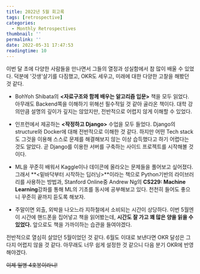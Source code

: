 ```yaml
---
title: 2022년 5월 회고록
tags: [retrospective]
categories:
  - Monthly Retrospectives
thumbnail: ''
permalink: ''
date: 2022-05-31 17:47:53
readingtime: 10
---
```


이번 달 초에 다양한 사람들을 만나면서 그들의 열정과 성실함에서 참 많이 배울 수 있었다.
덕분에 '갓생'살기를 다짐했고, OKR도 세우고, 미래에 대한 다양한 고찰을 해봤던 것 같다.

- BohYoh Shibata의 **&lt;자료구조와 함께 배우는 알고리즘 입문&gt;** 책을 모두 읽었다. 아무래도 Backend쪽을 이해하기 위해선 필수적일 것 같아 골라온 책이다.
  대학 강의만큼 설명의 깊이가 깊지는 않았지만, 전반적으로 어렵지 않게 이해할 수 있었다.

- 인프런에서 제공하는 **&lt;작정하고 Django&gt;** 수업을 모두 들었다. Django의 structure와 Docker에 대해 전반적으로 이해한 것 같다.
  하지만 어떤 Tech stack도 그것을 이용해 스스로 문제를 해결해보지 않는 이상 습득했다고 하기 어렵다는 것도 알았다.
  곧 Django를 이용한 서버를 구축하는 사이드 프로젝트를 시작해볼 것이다.

- ML을 꾸준히 배워서 Kaggle이나 데이콘에 올라오는 문제들을 풀어보고 싶어졌다.
  그래서 **&lt;밑바닥부터 시작하는 딥러닝&gt;**이라는 책으로 Python기반의 라이브러리를 사용하는 방법과, Stanford Online중 Andrew Ng의 **CS229: Machine Learning**강좌를 통해 ML의 기초를 동시에 공부해보고 있다. 천천히 들어도 좋으니 꾸준히 끝까지 듣도록 해보자.

- 주말이면 외출, 외박을 나오느라 지하철에서 소비되는 시간이 상당하다. 이번 5월엔 이 시간에 핸드폰을 집어넣고 책을 읽어봤는데, **시간도 잘 가고 꽤 많은 양을 읽을 수 있었다.** 앞으로도 책을 가까이하는 습관을 들여야겠다.

전반적으로 열심히 살았던 5월이었던 것 같다.
6월도 이대로 보낸다면 OKR 달성은 그다지 어렵지 않을 것 같다. 아무래도 너무 쉽게 설정한 것 같으니 다음 분기 OKR에 반영해야겠다.

~~이제 일병 4호봉이라니!~~
